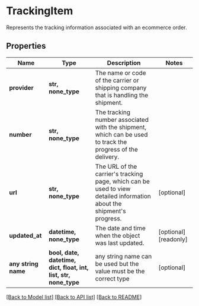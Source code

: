 # TrackingItem

Represents the tracking information associated with an ecommerce order.

## Properties
Name | Type | Description | Notes
------------ | ------------- | ------------- | -------------
**provider** | **str, none_type** | The name or code of the carrier or shipping company that is handling the shipment. | 
**number** | **str, none_type** |  The tracking number associated with the shipment, which can be used to track the progress of the delivery. | 
**url** | **str, none_type** | The URL of the carrier&#39;s tracking page, which can be used to view detailed information about the shipment&#39;s progress. | [optional] 
**updated_at** | **datetime, none_type** | The date and time when the object was last updated. | [optional] [readonly] 
**any string name** | **bool, date, datetime, dict, float, int, list, str, none_type** | any string name can be used but the value must be the correct type | [optional]

[[Back to Model list]](../../README.md#documentation-for-models) [[Back to API list]](../../README.md#documentation-for-api-endpoints) [[Back to README]](../../README.md)


